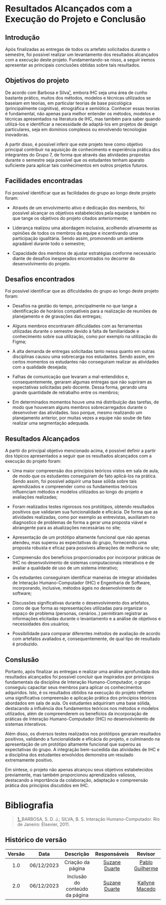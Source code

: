 # **Resultados Alcançados com a Execução do Projeto e Conclusão**

## Introdução

Após finalizadas as entregas de todos os artefato solicitados durante o semestre, foi possível realizar um levantamento dos resultados alcançados com a execução deste projeto. Fundamentando-se nisso, a seguir iremos apresentar as principais conclusões obtidas sobre tais resultados.

## Objetivos do projeto 

De acordo com Barbosa e Silva<a id="anchor_1" href="#REF1">¹</a>, embora IHC seja uma área de cunho bastante prático, muitos dos métodos, modelos e técnicas utilizados se baseiam em teorias, em particular teorias de base psicológica (principalmente cognitiva), etnográfica e semiótica. Conhecer essas teorias é fundamental, não apenas para melhor entender os métodos, modelos e técnicas apresentados na literatura de IHC, mas também para saber quando utilizá-los e identificar a necessidade de adaptá-los em projetos de design particulares, seja em domínios complexos ou envolvendo tecnologias inovadoras. 

A partir disso, é possível inferir que este projeto teve como objetivo principal contribuir na aquisição de conhecimento e experiência prática dos integrantes do Grupo 7, de forma que através das atividades propostas durante o semestre seja possível que os estudantes tenham aparato suficiente para aplicar tais conhecimentos em outros projetos futuros. 

## Facilidades encontradas 

Foi possível identificar que as facilidades do grupo ao longo deste projeto foram:

- Através de um envolvimento ativo e dedicação dos membros, foi possível alcançar os objetivos estabelecidos pela equipe e também no que tange os objetivos do projeto citados anteriormente;

- Liderança realizou uma abordagem inclusiva, acolhendo ativamente as opiniões de todos os membros da equipe e incentivando uma participação igualitária. Sendo assim, promovendo um ambiente agradável durante todo o semestre; 

- Capacidade dos membros de ajustar estratégias conforme necessário diante de desafios inesperados encontrados no decorrer do desenvolvimento do projeto.

## Desafios encontrados 

Foi possível identificar que as dificuldades do grupo ao longo deste projeto foram:

- Desafios na gestão do tempo, principalmente no que tange a identificação de horários compatíveis para a realização de reuniões de planejamento e de gravações das entregas;

- Alguns membros encontraram dificuldades com as ferramentas utilizadas durante o semestre devido à falta de familiaridade e conhecimento sobre sua utilização, como por exemplo na utilização do Figma; 

- A alta demanda de entregas solicitadas tanto nessa quanto em outras disciplinas causou uma sobrecarga nos estudantes. Sendo assim, em certos momentos os estudantes não conseguiram realizar as atividades com a qualidade desejada;

- Falhas de comunicação que levaram a mal-entendidos e, consequentemente, geraram algumas entregas que não supriram as expectativas solicitadas pelo docente. Dessa forma, gerando uma grande quantidade de retrabalho entre os membros;

- Em determinados momentos houve uma má distribuição das tarefas, de modo que houveram alguns membros sobrecarregados durante o desenvolver das atividades. Isso porque, mesmo realizando um planejamento anterior, por muitas vezes a equipe não soube de fato realizar uma segmentação adequada.

## Resultados Alcançados

A partir do principal objetivo mencionado acima, é possível definir a partir dos tópicos apresentados a seguir que os resultados alcançados com a execução do projeto foram: 

- Uma maior compreensão dos princípios teóricos vistos em sala de aula, de modo que os estudantes conseguiram de fato aplicá-los na prática. Sendo assim, foi possível adquirir uma base sólida sobre tais aprendizados e compreender como os fundamentos teóricos influenciam métodos e modelos utilizados ao longo do projeto e avaliações realizadas; 

- Foram realizados testes rigorosos nos protótipos, obtendo resultados positivos que validaram sua funcionalidade e eficácia. De forma que as atividades realizadas, como por exemplo as entrevistas, auxiliaram no diagnostico de problemas de forma a gerar uma proposta viável e abrangente para as atualizações necessárias no site;

- Apresentação de um protótipo altamente funcional que não apenas atendeu, mas superou as expectativas do grupo, fornecendo uma proposta robusta e eficaz para possíveis alterações de melhoria no site; 

- Compreensão dos benefícios proporcionados por incorporar práticas de IHC no desenvolvimento de sistemas computacionais interativos e de avaliar a qualidade de uso de um sistema interativo; 

- Os estudantes conseguiram identificar maneiras de integrar atividades de Interação Humano-Computador (IHC) e Engenharia de Software, incorporando, inclusive, métodos ágeis no desenvolvimento de software;

- Discussões significativas durante o desenvolvimento dos artefatos, como de que forma as representações utilizadas para organizar o espaço de problema (personas, cenários..) permitiram registrar as informações elicitadas durante o levantamento e a análise de objetivos e necessidades dos usuários;

- Possibilidade para comparar diferentes métodos de avaliação de acordo com artefatos avaliados e, consequentemente, de qual tipo de resultado é produzido.

## Conslusão 

Portanto, após finalizar as entregas e realizar uma análise aprofundada dos resultados alcançados foi possível concluir que inspirados por princípios fundamentais da disciplina de Interação Humano-Computador, o grupo conseguiu capacitar seus membros para aplicar os conhecimentos adquiridos. Isto, é os resultados obtidos na execução do projeto refletem uma significativa compreensão e aplicação prática dos princípios teóricos abordados em sala de aula. Os estudantes adquiriram uma base sólida, destacando a influência dos fundamentos teóricos nos métodos e modelos utilizados, além de compreenderem os benefícios da incorporação de práticas de Interação Humano-Computador (IHC) no desenvolvimento de sistemas interativos. 

Além disso, os diversos testes realizados nos protótipos geraram resultados positivos, validando a funcionalidade e eficácia do projeto, e culminando na apresentação de um protótipo altamente funcional que superou as expectativas do grupo. A integração bem-sucedida das atividades de IHC e a disciplina dos estudantes envolvidos demonstra um resulado extremamente positivo. 

Em síntese, o projeto não apenas alcançou seus objetivos estabelecidos previamente, mas também proporcionou aprendizados valiosos, destacando a importância da colaboração, adaptação e compreensão prática dos princípios discutidos em IHC.


# Bibliografia

> <a id="REF1" href="#anchor_1">1. </a>BARBOSA, S. D. J.; SILVA, B. S. Interação Humano-Computador. Rio de Janeiro: Elsevier, 2011.<br>

## Histórico de versão

| Versão |    Data    |                  Descrição                   |         Responsáveis          |    Revisor    |
| :----: | :--------: | :------------------------------------------: | :---------------------------: | :-----------: |
|  1.0   | 06/12/2023 | Criação da página | [Suzane Duarte](https://github.com/suzaneduarte) | [Pablo Guilherme](https://github.com/PabloGJBS) |
|  2.0   | 06/12/2023 | Inclusão do conteúdo da página | [Suzane Duarte](https://github.com/suzaneduarte) | [Kallyne Macedo](https://github.com/kalipassos) |